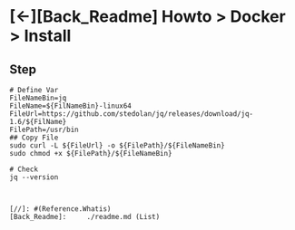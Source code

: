 <head><link rel="stylesheet" href="../../../md.css"/><script src="../../../md.js"></script></head>

# [&larr;][Back_Readme] Howto > Docker > Install

## Step
```bashsss
# Define Var
FileNameBin=jq
FileName=${FilNameBin}-linux64
FileUrl=https://github.com/stedolan/jq/releases/download/jq-1.6/${FilName}
FilePath=/usr/bin
## Copy File
sudo curl -L ${FileUrl} -o ${FilePath}/${FileNameBin}
sudo chmod +x ${FilePath}/${FileNameBin}

# Check
jq --version



[//]: #(Reference.Whatis)
[Back_Readme]:     ./readme.md (List)


